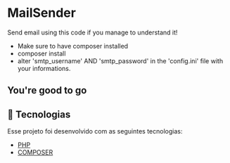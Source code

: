 # MailSender

Send email using this code if you manage to understand it!

* Make sure to have composer installed
* composer install
* alter 'smtp_username' AND 'smtp_password' in the 'config.ini' file  with your informations.

## You're good to go 

## :test_tube: Tecnologias 
Esse projeto foi desenvolvido com as seguintes tecnologias:
* [PHP](https://www.php.net/)
* [COMPOSER](https://getcomposer.org/)



